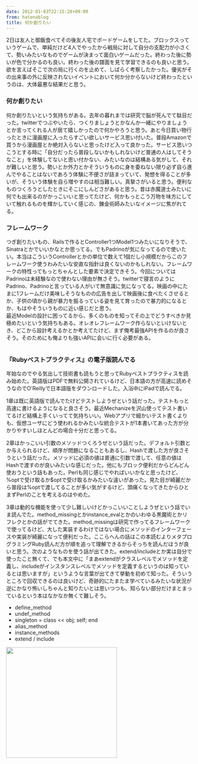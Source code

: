 ```yaml
---
date: 2012-01-03T22:15:28+09:00
from: hatenablog
title: 何か創りたい
---
```


<p>2日は友人と御飯食べてその後友人宅でボードゲームをしてた。ブロックスっていうゲームで、単純だけど4人でやったから戦局に対して自分の支配力が小さくて、勢いみたいなものでゲームが決まって面白いゲームだった。終わった後に勢いが色で分かるのも良い。終わった後の譜面を見て学習できるのも良いと思う。欲を言えばそこで次の局に行くのを止めて、しばらく考察したかった。優劣がその出来事の外に反映されないイベントにおいて何か分からないけど終わったというのは、大体最悪な結果だと思う。</p>

<div class="section">
    <h3>何か創りたい</h3>
    <p>何か創りたいという気持ちがある。去年の暮れまでは研究で脳が死んでて駄目だった。twitterでつぶやいたら、つくりましょうとかなんか一緒にやりましょうとか言ってくれる人が居て嬉しかったので何かやろうと思う。あと今日買い物行ったときに漫画屋に入ったらすごい欲しいサービス思い付いた。普段Amazonで買うから漫画屋とか絶対入らないと思ったけど入って良かった。サービス思いつこうとする時に「自分だったら普段しないかもしれないけど普通の人はしてそうなこと」を体験してないと思い付かない、みたいなのは結構ある気がして、それが難しいと思う。勢いとか外力とかそういうものに身を委ねない限り必ず自ら進んでやることはないであろう体験に不便さが詰まっていて、発想を得ることが多いが、そういう体験を自ら増やすのは相当難しい。真摯さがいると思う。便利なものつくろうとしたときにそこにしんどさがあると思う。昔は赤魔道士みたいに何でも出来るのがかっこいいと思ってたけど、何かもっとこう万物を味方にしていて触れるものを輝かしていく感じの、錬金術師みたいなイメージに焦がれてる。</p>

</div>
<div class="section">
    <h3>フレームワーク</h3>
    <p>つぎ創りたいもの、Railsで作るとController1つModel1つみたいになりそうで、Sinatraとかでいいかなとか思ってる。でもPadrinoが気になってるので使いたい。本当はこういうControllerとかの単位で数えて1個だし小規模だからこのフレームワーク使うわみたいな安直な指針は良くないのかもしれない。フレームワークの特性ってもっとちゃんとした要素で決定できそう。今回についてはPadrinoは未経験なので使わない理由が無さそう。twitterで寝言のようにPadrino、Padrinoと言っている人がいて無意識に気になってる。映画の中にたまに1フレームだけ美味しそうなものの広告を出して映画後に食べたくさせるとか、子供の頃から親が暴力を振るっている姿を見て育ったので暴力的になるとか、もはやそういうものに近い感じだと思う。<br>
最近Modelの設計に困ってるから、多くのものを知ってその上でどうすべきか見極めたいという気持ちもある。オレオレフレームワーク作らないといけないとき、どこから設計考えるかとか考えてたけど、まず俺考最強APIを作るのが良さそう。そのためにも俺よりも強いAPIに会いに行く必要がある。</p>
<p><img src="http://dl.dropbox.com/u/5978869/image/20120103_222527.png" alt="" class="frame"></p>

</div>
<div class="section">
    <h3>『Rubyベストプラクティス』の電子版読んでる</h3>
    <p>年始なのでやる気出して技術書も読もうと思ってRubyベストプラクティスを読み始めた。英語版はPDFで無料公開されているけど、日本語の方が高速に読めそうなのでO'Reillyで日本語版をダウンロードした。入浴中にiPadで読んでる。</p>
<p>1章は既に英語版で読んでたけどテストしようぜという話だった。テストもっと高速に書けるようになると良さそう。最近Mechanizeを沢山使ってテスト書いてるけど結構上手くいってて気持ちいい。Webアプリで細かいテスト書くよりも、仮想ユーザにどう使われるかみたいな統合テストが1本書いてあった方が分かりやすいしほとんどの場合十分だと思ってる。</p>
<p>2章はかっこいい引数のメソッドつくろうぜという話だった。デフォルト引数とか与えられるけど、順序が問題になることもあるし、Hashで渡した方が良さそうという話だった。メソッドに必須の値は普通に引数で渡して、任意の値はHashで渡すのが良いみたいな感じだった。他にもブロック便利だからどんどん使おうという話もあった。Perlも同じ感じでやればいいかなと思ったけど、%optで受け取るか$optで受け取るかみたいな違いがあった。見た目が綺麗だから普段は%optで渡してることが多い気がするけど、頭痛くなってきたからひとまずPerlのことを考えるのはやめた。</p>
<p>3章は動的な機能を使って少し難しいけどかっこいいことしようぜという話でいま読んでた。method_missingとかinstance_evalとかのいわゆる黒魔術とかリフレクとかの話がでてきた。method_missingは研究で作ってるフレームワークで使ってるけど、大した実装するわけではない場合にメソッドのインターフェースや実装が綺麗になって便利だった。ここらへんの話はこの本読むよりメタプログラミングRuby読んだ方が順を追って理解できるからそっちを読んだほうが良いと思う。次のようなものを使う話が出てきた。extend/includeとか実は自分で使ったこと無くて、でも本文中に「まあextendがクラスレベルでメソッドを定義し、includeがインスタンスレベルでメソッドを定義するというのは知っているとは思いますが」というような言葉が出てきて挙動を初めて知った。そういうところで回収できるのは良いけど、奇跡的にたまたま学べているみたいな状況が逆にかなり怖いしちゃんと知りたいとは思いつつも、知らない部分だけまとまっているという本はなかなか無くて難しそう。</p>

<ul>
<li>define_method</li>
<li>undef_method</li>
<li>singleton = class &lt;&lt; obj; self; end</li>
<li>alias_method</li>
<li>instance_methods</li>
<li>extend / include</li>
</ul>
<p><img src="http://dl.dropbox.com/u/5978869/image/20120103_222638.png" alt="" class="frame" width="300"></p>

</div>
